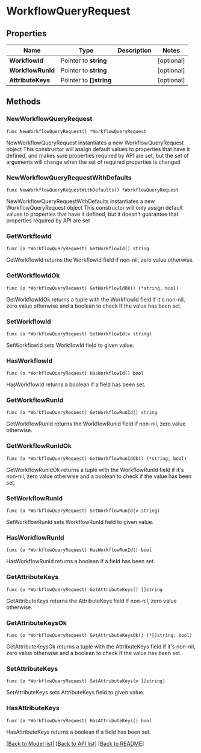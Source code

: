 # WorkflowQueryRequest

## Properties

Name | Type | Description | Notes
------------ | ------------- | ------------- | -------------
**WorkflowId** | Pointer to **string** |  | [optional] 
**WorkflowRunId** | Pointer to **string** |  | [optional] 
**AttributeKeys** | Pointer to **[]string** |  | [optional] 

## Methods

### NewWorkflowQueryRequest

`func NewWorkflowQueryRequest() *WorkflowQueryRequest`

NewWorkflowQueryRequest instantiates a new WorkflowQueryRequest object
This constructor will assign default values to properties that have it defined,
and makes sure properties required by API are set, but the set of arguments
will change when the set of required properties is changed

### NewWorkflowQueryRequestWithDefaults

`func NewWorkflowQueryRequestWithDefaults() *WorkflowQueryRequest`

NewWorkflowQueryRequestWithDefaults instantiates a new WorkflowQueryRequest object
This constructor will only assign default values to properties that have it defined,
but it doesn't guarantee that properties required by API are set

### GetWorkflowId

`func (o *WorkflowQueryRequest) GetWorkflowId() string`

GetWorkflowId returns the WorkflowId field if non-nil, zero value otherwise.

### GetWorkflowIdOk

`func (o *WorkflowQueryRequest) GetWorkflowIdOk() (*string, bool)`

GetWorkflowIdOk returns a tuple with the WorkflowId field if it's non-nil, zero value otherwise
and a boolean to check if the value has been set.

### SetWorkflowId

`func (o *WorkflowQueryRequest) SetWorkflowId(v string)`

SetWorkflowId sets WorkflowId field to given value.

### HasWorkflowId

`func (o *WorkflowQueryRequest) HasWorkflowId() bool`

HasWorkflowId returns a boolean if a field has been set.

### GetWorkflowRunId

`func (o *WorkflowQueryRequest) GetWorkflowRunId() string`

GetWorkflowRunId returns the WorkflowRunId field if non-nil, zero value otherwise.

### GetWorkflowRunIdOk

`func (o *WorkflowQueryRequest) GetWorkflowRunIdOk() (*string, bool)`

GetWorkflowRunIdOk returns a tuple with the WorkflowRunId field if it's non-nil, zero value otherwise
and a boolean to check if the value has been set.

### SetWorkflowRunId

`func (o *WorkflowQueryRequest) SetWorkflowRunId(v string)`

SetWorkflowRunId sets WorkflowRunId field to given value.

### HasWorkflowRunId

`func (o *WorkflowQueryRequest) HasWorkflowRunId() bool`

HasWorkflowRunId returns a boolean if a field has been set.

### GetAttributeKeys

`func (o *WorkflowQueryRequest) GetAttributeKeys() []string`

GetAttributeKeys returns the AttributeKeys field if non-nil, zero value otherwise.

### GetAttributeKeysOk

`func (o *WorkflowQueryRequest) GetAttributeKeysOk() (*[]string, bool)`

GetAttributeKeysOk returns a tuple with the AttributeKeys field if it's non-nil, zero value otherwise
and a boolean to check if the value has been set.

### SetAttributeKeys

`func (o *WorkflowQueryRequest) SetAttributeKeys(v []string)`

SetAttributeKeys sets AttributeKeys field to given value.

### HasAttributeKeys

`func (o *WorkflowQueryRequest) HasAttributeKeys() bool`

HasAttributeKeys returns a boolean if a field has been set.


[[Back to Model list]](../README.md#documentation-for-models) [[Back to API list]](../README.md#documentation-for-api-endpoints) [[Back to README]](../README.md)


